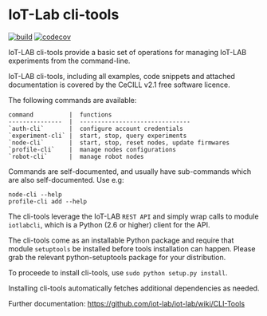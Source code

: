 IoT-Lab cli-tools
=================

[build-icon]: https://travis-ci.org/iot-lab/cli-tools.svg?branch=master
[build-page]: https://travis-ci.org/iot-lab/cli-tools/branches
[coverage-icon]: https://codecov.io/gh/iot-lab/cli-tools/branch/master/graph/badge.svg
[coverage-page]: https://codecov.io/gh/iot-lab/cli-tools

[![build][build-icon]][build-page]  [![codecov][coverage-icon]][coverage-page]

IoT-LAB cli-tools provide a basic set of operations for managing IoT-LAB
experiments from the command-line.

IoT-LAB cli-tools, including all examples, code snippets and attached
documentation is covered by the CeCILL v2.1 free software licence.

The following commands are available:


    command          |  functions
    ---------------  |  -------------------------------
    `auth-cli`       |  configure account credentials
    `experiment-cli` |  start, stop, query experiments
    `node-cli`       |  start, stop, reset nodes, update firmwares
    `profile-cli`    |  manage nodes configurations
    `robot-cli`      |  manage robot nodes


Commands are self-documented, and usually have sub-commands which are also
self-documented.  Use e.g:

    node-cli --help
    profile-cli add --help


The cli-tools leverage the IoT-LAB `REST API` and simply wrap calls to
module `iotlabcli`, which is a Python (2.6 or higher) client for the API.

The cli-tools come as an installable Python package and require that
module `setuptools` be installed before tools installation can happen.
Please grab the relevant python-setuptools package for your distribution.

To proceede to install cli-tools, use `sudo python setup.py install`.

Installing cli-tools automatically fetches additional dependencies as needed.

Further documentation: https://github.com/iot-lab/iot-lab/wiki/CLI-Tools
